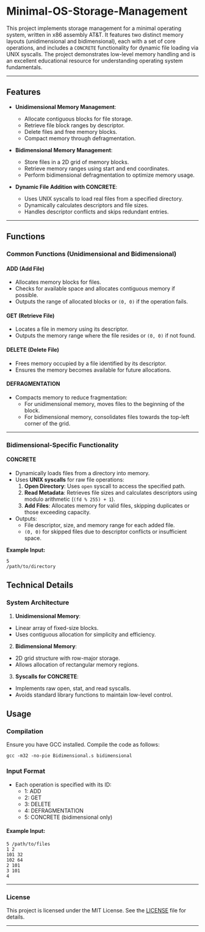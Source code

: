 # Minimal-OS-Storage-Management

This project implements storage management for a minimal operating system, written in x86 assembly AT&T. It features two distinct memory layouts (unidimensional and bidimensional), each with a set of core operations, and includes a `CONCRETE` functionality for dynamic file loading via UNIX syscalls. The project demonstrates low-level memory handling and is an excellent educational resource for understanding operating system fundamentals.

---

## Features

- **Unidimensional Memory Management**:
  - Allocate contiguous blocks for file storage.
  - Retrieve file block ranges by descriptor.
  - Delete files and free memory blocks.
  - Compact memory through defragmentation.

- **Bidimensional Memory Management**:
  - Store files in a 2D grid of memory blocks.
  - Retrieve memory ranges using start and end coordinates.
  - Perform bidimensional defragmentation to optimize memory usage.

- **Dynamic File Addition with CONCRETE**:
  - Uses UNIX syscalls to load real files from a specified directory.
  - Dynamically calculates descriptors and file sizes.
  - Handles descriptor conflicts and skips redundant entries.

---

## Functions

### Common Functions (Unidimensional and Bidimensional)

#### **ADD (Add File)**
- Allocates memory blocks for files.
- Checks for available space and allocates contiguous memory if possible.
- Outputs the range of allocated blocks or `(0, 0)` if the operation fails.

#### **GET (Retrieve File)**
- Locates a file in memory using its descriptor.
- Outputs the memory range where the file resides or `(0, 0)` if not found.

#### **DELETE (Delete File)**
- Frees memory occupied by a file identified by its descriptor.
- Ensures the memory becomes available for future allocations.

#### **DEFRAGMENTATION**
- Compacts memory to reduce fragmentation:
  - For unidimensional memory, moves files to the beginning of the block.
  - For bidimensional memory, consolidates files towards the top-left corner of the grid.

---

### Bidimensional-Specific Functionality

#### **CONCRETE**
- Dynamically loads files from a directory into memory.
- Uses **UNIX syscalls** for raw file operations:
  1. **Open Directory**: Uses `open` syscall to access the specified path.
  2. **Read Metadata**: Retrieves file sizes and calculates descriptors using modulo arithmetic (`(fd % 255) + 1`).
  3. **Add Files**: Allocates memory for valid files, skipping duplicates or those exceeding capacity.
- Outputs:
  - File descriptor, size, and memory range for each added file.
  - `(0, 0)` for skipped files due to descriptor conflicts or insufficient space.

**Example Input:**
```
5
/path/to/directory
```

## Technical Details

### System Architecture

1. **Unidimensional Memory**:
  - Linear array of fixed-size blocks.
  - Uses contiguous allocation for simplicity and efficiency.
  
2. **Bidimensional Memory**:
  - 2D grid structure with row-major storage.
  - Allows allocation of rectangular memory regions.

3. **Syscalls for CONCRETE**:
  - Implements raw open, stat, and read syscalls.
  - Avoids standard library functions to maintain low-level control.

## Usage

### Compilation

Ensure you have GCC installed. Compile the code as follows:

`gcc -m32 -no-pie Bidimensional.s bidimensional`

### Input Format

- Each operation is specified with its ID:
  - 1: ADD
  - 2: GET
  - 3: DELETE
  - 4: DEFRAGMENTATION
  - 5: CONCRETE (bidimensional only)
 
#### Example Input:
```
5 /path/to/files
1 2
101 32
102 64
2 101
3 101
4
```

---

### License

This project is licensed under the MIT License. See the [LICENSE](LICENSE) file for details.

---
